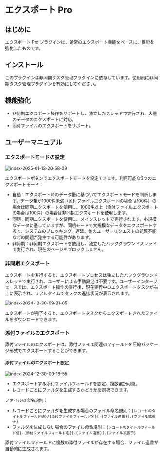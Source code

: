 # エクスポート Pro

<PluginInfo commercial="true" name="action-export-pro"></PluginInfo>

## はじめに

エクスポート Pro プラグインは、通常のエクスポート機能をベースに、機能を強化したものです。

## インストール

このプラグインは非同期タスク管理プラグインに依存しています。使用前に非同期タスク管理プラグインを有効にしてください。

## 機能強化

- 非同期エクスポート操作をサポートし、独立したスレッドで実行され、大量のデータのエクスポートに対応。
- 添付ファイルのエクスポートをサポート。

## ユーザーマニュアル

### エクスポートモードの設定

![index-2025-01-13-20-58-39](https://static-docs.nocobase.com/index-2025-01-13-20-58-39.png)

エクスポートボタンでエクスポートモードを設定できます。利用可能な3つのエクスポートモード：

- 自動：エクスポート時のデータ量に基づいてエクスポートモードを判断します。データ量が1000件未満（添付ファイルエクスポートの場合は100件）の場合は同期エクスポートを使用し、1000件以上（添付ファイルエクスポートの場合は100件）の場合は非同期エクスポートを使用します。
- 同期：同期エクスポートを使用し、メインスレッドで実行されます。小規模なデータに適していますが、同期モードで大規模なデータをエクスポートすると、システムのブロッキング、遅延、他のユーザーリクエストの処理不能などの問題が発生する可能性があります。
- 非同期：非同期エクスポートを使用し、独立したバックグラウンドスレッドで実行され、現在のページをブロックしません。

### 非同期エクスポート

エクスポートを実行すると、エクスポートプロセスは独立したバックグラウンドスレッドで実行され、ユーザーによる手動設定は不要です。ユーザーインターフェースでは、エクスポート操作の実行後、現在実行中のエクスポートタスクが右上に表示され、リアルタイムでタスクの進捗状況が表示されます。

![index-2024-12-30-09-21-05](https://static-docs.nocobase.com/index-2024-12-30-09-21-05.png)

エクスポートが完了すると、エクスポートタスクからエクスポートされたファイルをダウンロードできます。

### 添付ファイルのエクスポート

添付ファイルのエクスポートは、添付ファイル関連のフィールドを圧縮パッケージ形式でエクスポートすることができます。

#### 添付ファイルのエクスポート設定

![index-2024-12-30-09-16-55](https://static-docs.nocobase.com/index-2024-12-30-09-16-55.png)

- エクスポートする添付ファイルフィールドを設定、複数選択可能。
- レコードごとにフォルダを生成するかどうかを選択できます。

ファイルの命名規則：

- レコードごとにフォルダを生成する場合のファイル命名規則：`{レコードのタイトルフィールド値}/{添付ファイルフィールド名}[-{ファイル連番}].{ファイル拡張子}`
- フォルダを生成しない場合のファイル命名規則：`{レコードのタイトルフィールド値}-{添付ファイルフィールド名}[-{ファイル連番}].{ファイル拡張子}`

添付ファイルフィールドに複数の添付ファイルが存在する場合、ファイル連番が自動的に生成されます。

